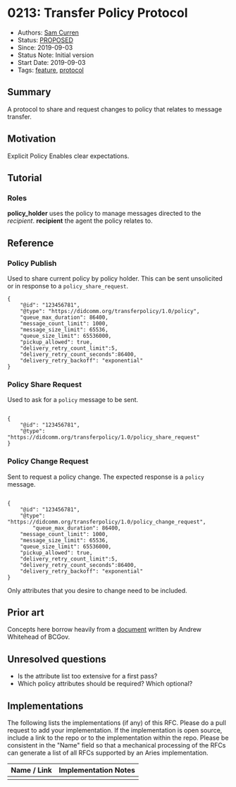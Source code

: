 # 0213: Transfer Policy Protocol
- Authors: [Sam Curren](telegramsam@gmail.com)
- Status: [PROPOSED](/README.md#proposed)
- Since: 2019-09-03
- Status Note: Initial version
- Start Date: 2019-09-03
- Tags: [feature](/tags.md#feature), [protocol](/tags.md#protocol)

## Summary

A protocol to share and request changes to policy that relates to message transfer.

## Motivation

Explicit Policy Enables clear expectations.

## Tutorial

### Roles

**policy_holder** uses the policy to manage messages directed to the _recipient_.
**recipient** the agent the policy relates to.

## Reference

### Policy Publish
Used to share current policy by policy holder.
This can be sent unsolicited or in response to a `policy_share_request`.
```json=
{
    "@id": "123456781",
    "@type": "https://didcomm.org/transferpolicy/1.0/policy",
    "queue_max_duration": 86400,
    "message_count_limit": 1000,
    "message_size_limit": 65536,
    "queue_size_limit": 65536000,
    "pickup_allowed": true,
    "delivery_retry_count_limit":5,
    "delivery_retry_count_seconds":86400,
    "delivery_retry_backoff": "exponential"
}
```
### Policy Share Request
Used to ask for a `policy` message to be sent.
```json=

{
    "@id": "123456781",
    "@type": "https://didcomm.org/transferpolicy/1.0/policy_share_request"
}
```

### Policy Change Request
Sent to request a policy change. The expected response is a `policy` message.

```json=

{
    "@id": "123456781",
    "@type": "https://didcomm.org/transferpolicy/1.0/policy_change_request",
        "queue_max_duration": 86400,
    "message_count_limit": 1000,
    "message_size_limit": 65536,
    "queue_size_limit": 65536000,
    "pickup_allowed": true,
    "delivery_retry_count_limit":5,
    "delivery_retry_count_seconds":86400,
    "delivery_retry_backoff": "exponential"
}
```
Only attributes that you desire to change need to be included.


## Prior art
Concepts here borrow heavily from a [document](https://hackmd.io/@8VtAqKThQ6mKa9T7JgzIaw/SJw9Ead2N?type=view) written by Andrew Whitehead of BCGov.

## Unresolved questions

- Is the attribute list too extensive for a first pass?
- Which policy attributes should be required? Which optional?
  
## Implementations

The following lists the implementations (if any) of this RFC. Please do a pull request to add your implementation. If the implementation is open source, include a link to the repo or to the implementation within the repo. Please be consistent in the "Name" field so that a mechanical processing of the RFCs can generate a list of all RFCs supported by an Aries implementation.

Name / Link | Implementation Notes
--- | ---
 |  | 
